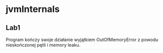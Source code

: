 <h1>jvmInternals</h1>
<h2>Lab1</h2>
Program kończy swoje działanie wyjątkiem OutOfMemoryError z powodu nieskończonej pętli i memory leaku.
